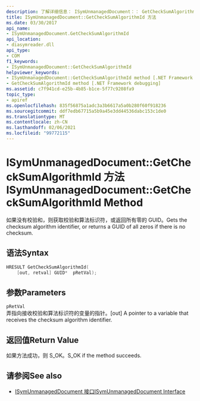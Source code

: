```yaml
---
description: 了解详细信息： ISymUnmanagedDocument：： GetCheckSumAlgorithmId 方法
title: ISymUnmanagedDocument::GetCheckSumAlgorithmId 方法
ms.date: 03/30/2017
api_name:
- ISymUnmanagedDocument.GetCheckSumAlgorithmId
api_location:
- diasymreader.dll
api_type:
- COM
f1_keywords:
- ISymUnmanagedDocument::GetCheckSumAlgorithmId
helpviewer_keywords:
- ISymUnmanagedDocument::GetCheckSumAlgorithmId method [.NET Framework debugging]
- GetCheckSumAlgorithmId method [.NET Framework debugging]
ms.assetid: c7f941cd-e25b-4b85-b1ce-5f77c9208fa9
topic_type:
- apiref
ms.openlocfilehash: 835f56875a1adc3a3b6617a5a0b280f60f918236
ms.sourcegitcommit: ddf7edb67715a5b9a45e3dd44536dabc153c1de0
ms.translationtype: MT
ms.contentlocale: zh-CN
ms.lasthandoff: 02/06/2021
ms.locfileid: "99772115"
---
```

# <a name="isymunmanageddocumentgetchecksumalgorithmid-method"></a><span data-ttu-id="374f5-103">ISymUnmanagedDocument::GetCheckSumAlgorithmId 方法</span><span class="sxs-lookup"><span data-stu-id="374f5-103">ISymUnmanagedDocument::GetCheckSumAlgorithmId Method</span></span>

<span data-ttu-id="374f5-104">如果没有校验和，则获取校验和算法标识符，或返回所有零的 GUID。</span><span class="sxs-lookup"><span data-stu-id="374f5-104">Gets the checksum algorithm identifier, or returns a GUID of all zeros if there is no checksum.</span></span>  
  
## <a name="syntax"></a><span data-ttu-id="374f5-105">语法</span><span class="sxs-lookup"><span data-stu-id="374f5-105">Syntax</span></span>  
  
```cpp  
HRESULT GetCheckSumAlgorithmId(  
    [out, retval] GUID*  pRetVal);  
```  
  
## <a name="parameters"></a><span data-ttu-id="374f5-106">参数</span><span class="sxs-lookup"><span data-stu-id="374f5-106">Parameters</span></span>  

 `pRetVal`  
 <span data-ttu-id="374f5-107">弄指向接收校验和算法标识符的变量的指针。</span><span class="sxs-lookup"><span data-stu-id="374f5-107">[out] A pointer to a variable that receives the checksum algorithm identifier.</span></span>  
  
## <a name="return-value"></a><span data-ttu-id="374f5-108">返回值</span><span class="sxs-lookup"><span data-stu-id="374f5-108">Return Value</span></span>  

 <span data-ttu-id="374f5-109">如果方法成功，则 S_OK。</span><span class="sxs-lookup"><span data-stu-id="374f5-109">S_OK if the method succeeds.</span></span>  
  
## <a name="see-also"></a><span data-ttu-id="374f5-110">请参阅</span><span class="sxs-lookup"><span data-stu-id="374f5-110">See also</span></span>

- [<span data-ttu-id="374f5-111">ISymUnmanagedDocument 接口</span><span class="sxs-lookup"><span data-stu-id="374f5-111">ISymUnmanagedDocument Interface</span></span>](isymunmanageddocument-interface.md)
